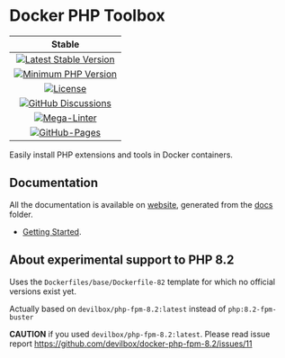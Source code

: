<!-- markdownlint-disable MD013 -->
# Docker PHP Toolbox

| Stable |
|:------:|
| [![Latest Stable Version](https://img.shields.io/packagist/v/bartlett/docker-php-toolbox)](https://packagist.org/packages/bartlett/docker-php-toolbox) |
| [![Minimum PHP Version](https://img.shields.io/packagist/php-v/bartlett/docker-php-toolbox/dev-master)](https://www.php.net/supported-versions.php) |
| [![License](https://img.shields.io/github/license/llaville/docker-php-toolbox)](https://github.com/llaville/docker-php-toolbox/blob/master/LICENSE) |
| [![GitHub Discussions](https://img.shields.io/github/discussions/llaville/docker-php-toolbox)](https://github.com/llaville/docker-php-toolbox/discussions) |
| [![Mega-Linter](https://github.com/llaville/docker-php-toolbox/actions/workflows/mega-linter.yml/badge.svg)](https://github.com/llaville/docker-php-toolbox/actions/workflows/mega-linter.yml) |
| [![GitHub-Pages](https://github.com/llaville/docker-php-toolbox/actions/workflows/gh-pages.yml/badge.svg)](https://github.com/llaville/docker-php-toolbox/actions/workflows/gh-pages.yml) |

Easily install PHP extensions and tools in Docker containers.

## Documentation

All the documentation is available on [website](https://llaville.github.io/docker-php-toolbox/1.x/),
generated from the [docs](https://github.com/llaville/docker-php-toolbox/tree/master/docs) folder.

- [Getting Started](https://llaville.github.io/docker-php-toolbox/1.x/getting-started/).

## About experimental support to PHP 8.2

Uses the `Dockerfiles/base/Dockerfile-82` template for which no official versions exist yet.

Actually based on `devilbox/php-fpm-8.2:latest` instead of `php:8.2-fpm-buster`

**CAUTION** if you used `devilbox/php-fpm-8.2:latest`. Please read issue report https://github.com/devilbox/docker-php-fpm-8.2/issues/11


